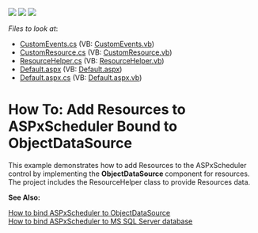 <!-- default badges list -->
![](https://img.shields.io/endpoint?url=https://codecentral.devexpress.com/api/v1/VersionRange/128545696/13.1.6%2B)
[![](https://img.shields.io/badge/Open_in_DevExpress_Support_Center-FF7200?style=flat-square&logo=DevExpress&logoColor=white)](https://supportcenter.devexpress.com/ticket/details/E4849)
[![](https://img.shields.io/badge/📖_How_to_use_DevExpress_Examples-e9f6fc?style=flat-square)](https://docs.devexpress.com/GeneralInformation/403183)
<!-- default badges end -->
<!-- default file list -->
*Files to look at*:

* [CustomEvents.cs](./CS/WebSite/App_Code/CustomEvents.cs) (VB: [CustomEvents.vb](./VB/WebSite/App_Code/CustomEvents.vb))
* [CustomResource.cs](./CS/WebSite/App_Code/CustomResource.cs) (VB: [CustomResource.vb](./VB/WebSite/App_Code/CustomResource.vb))
* [ResourceHelper.cs](./CS/WebSite/App_Code/ResourceHelper.cs) (VB: [ResourceHelper.vb](./VB/WebSite/App_Code/ResourceHelper.vb))
* [Default.aspx](./CS/WebSite/Default.aspx) (VB: [Default.aspx](./VB/WebSite/Default.aspx))
* [Default.aspx.cs](./CS/WebSite/Default.aspx.cs) (VB: [Default.aspx.vb](./VB/WebSite/Default.aspx.vb))
<!-- default file list end -->
# How To: Add Resources to ASPxScheduler Bound to ObjectDataSource


<p>This example demonstrates how to add Resources to the ASPxScheduler control by implementing the <strong>ObjectDataSource </strong>component for resources. The project includes the ResourceHelper class to provide Resources data. </p><p><strong>See Also:</strong></p><p><a href="http://www.devexpress.com/Support/Center/Example/Details/E436"><u>How to bind ASPxScheduler to ObjectDataSource</u></a><u><br />
</u><a href="http://www.devexpress.com/Support/Center/Example/Details/E215"><u>How to bind ASPxScheduler to MS SQL Server database</u></a></p>

<br/>



